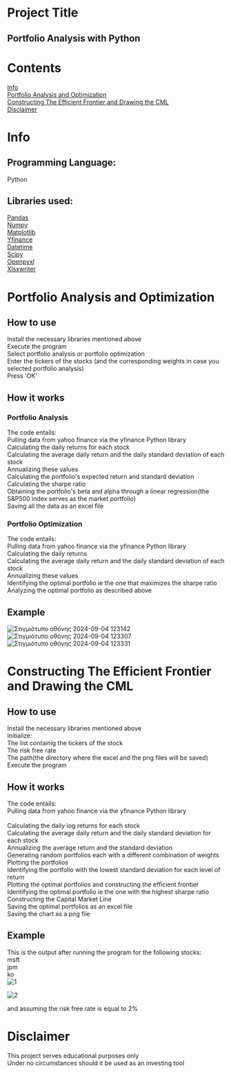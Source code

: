 # Project Title
## Portfolio Analysis with Python <br>
# Contents
[Info](#Info)<br>
[Portfolio Analysis and Optimization](#Portfolio-Analysis-and-Optimization)<br>
[Constructing The Efficient Frontier and Drawing the CML](#Constructing-the-Efficient-Frontier-and-Drawing-the-CML)<br>
[Disclaimer](#Disclaimer)
# Info
## Programming Language: 
Python <br>
## Libraries used:
[Pandas](https://pandas.pydata.org/#:~:text=pandas%20is%20a%20fast,%20powerful,%20flexible)<br>
[Numpy](https://numpy.org/)<br>
[Matplotlib](https://matplotlib.org/)<br>
[Yfinance](https://pypi.org/project/yfinance/)<br>
[Datetime](https://docs.python.org/3/library/datetime.html)<br>
[Scipy](https://scipy.org/)<br>
[Openpyxl](https://pypi.org/project/openpyxl/#:~:text=openpyxl%20is%20a%20Python%20library%20to)<br>
[Xlsxwriter](https://pypi.org/project/XlsxWriter/#:~:text=XlsxWriter%20is%20a%20Python%20module%20for)<br>
# Portfolio Analysis and Optimization
## How to use
Install the necessary libraries mentioned above<br>
Execute the program <br>
Select portfolio analysis or portfolio optimization <br>
Enter the tickers of the stocks (and the corresponding weights in case you selected portfolio analysis)<br>
Press 'OK'<br>


## How it works
### Portfolio Analysis
The code entails: <br>
Pulling data from yahoo finance via the yfinance Python library <br>
Calculating the daily returns for each stock <br>
Calculating the average daily return and the daily standard deviation of each stock <br> 
Annualizing these values <br>
Calculating the portfolio's expected return and standard deviation<br>
Calculating the sharpe ratio<br>
Obtaining the portfolio's beta and alpha through a linear regression(the S&P500 index serves as the market portfolio)<br>
Saving all the data as an excel file <br>

### Portfolio Optimization 
The code entails:<br>
Pulling data from yahoo finance via the yfinance Python library <br>
Calculating the daily returns <br>
Calculating the average daily return and the daily standard deviation of each stock <br>
Annualizing these values <br>
Identifying the optimal portfolio ie the one that maximizes the sharpe ratio <br>
Analyzing the optimal portfolio as described above <br>


## Example
![Στιγμιότυπο οθόνης 2024-09-04 123142](https://github.com/user-attachments/assets/69da3ea1-f497-4e99-8026-5f9ec7599f8a)
![Στιγμιότυπο οθόνης 2024-09-04 123307](https://github.com/user-attachments/assets/4eb45087-06e5-44fa-8a77-92b3c48b10f8)
![Στιγμιότυπο οθόνης 2024-09-04 123331](https://github.com/user-attachments/assets/608f7380-1aa3-432c-bde6-dc03457c24e7)


# Constructing The Efficient Frontier and Drawing the CML

## How to use
Install the necessary libraries mentioned above<br>
Initialize:<br>
The list containig the tickers of the stock<br>
The risk free rate<br>
The path(the directory where the excel and the png files will be saved)<br>
Execute the program <br>

## How it works
The code entails:<br>
Pulling data from yahoo finance via the yfinance Python library<br>  
Calculating the daily log returns for each stock<br>
Calculating the average daily return and the daily standard deviation for each stock<br>
Annualizing the average return and the standard deviation<br>
Generating random portfolios each with a different combination of weights<br>
Plotting the portfolios<br>
Identifying the portfolio with the lowest standard deviation for each level of return<br>
Plotting the optimal portfolios and constructing the efficient frontier<br>
Identifying the optimal portfolio ie the one with the highest sharpe ratio<br>
Constructing the Capital Market Line<br> 
Saving the optimal portfolios as an excel file<br> 
Saving the chart as a png file<br> 

## Example
This is the output after running the program for the following stocks:<br>
msft<br>
jpm<br>
ko<br>
![1](https://github.com/user-attachments/assets/600424e1-b575-4ff7-b44b-41f84f6825cf)

![2](https://github.com/user-attachments/assets/bb242a76-465c-4181-8099-f1e545a15b3e)




and assuming the risk free rate is equal to 2%<br>

# Disclaimer
This project serves educational purposes only<br>
Under no circumstances should it be used as an investing tool

